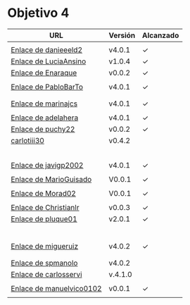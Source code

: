 # Objetivo 4

| URL                                                                                       | Versión | Alcanzado |
|-------------------------------------------------------------------------------------------|---------|-----------|
| <!-- Enlace de sergioae19 -->                                                             |         |           |
| [Enlace de danieeeld2](https://github.com/danieeeld2/LogisticsRoutes/pull/27)             | v4.0.1  | ✓         |
| [Enlace de LuciaAnsino](https://github.com/LuciaAnsino/CompraOnline/pull/21)              | v1.0.4  | ✓         |
| [Enlace de Enaraque](https://github.com/Enaraque/bus_stadistics/pull/28)                  | v0.0.2  | ✓         |
| <!-- Enlace de giorgiogiovanni -->                                                        |         |           |
| [Enlace de PabloBarTo](https://github.com/PabloBarTo/Empresa/pull/23)                     | v4.0.1  | ✓         |
| <!-- Enlace de danibarranqueroo -->                                                       |         |           |
| <!-- Enlace de Amadocm -->                                                                |         |           |
| [Enlace de marinajcs](https://github.com/marinajcs/asignacionTareas/pull/24)              | v4.0.1  | ✓         |
| <!-- Enlace de GiancaGrizzly -->                                                          |         |           |
| [Enlace de adelahera](https://github.com/adelahera/basket-stats/pull/25)                  | v4.0.1  | ✓         |
| [Enlace de puchy22](https://github.com/puchy22/nutri-app/pull/18)                         | v0.0.2  | ✓         |
| [carlotiii30](https://github.com/carlotiii30/organizacionSemanal/pull/26)                 | v0.4.2  |           |
| <!-- Enlace de sergioffdez -->                                                            |         |           |
| <!-- Enlace de DarckMonster -->                                                           |         |           |
| <!-- Enlace de eugrdfolcha -->                                                            |         |           |
| <!-- Enlace de diagmatrix -->                                                             |         |           |
| <!-- Enlace de JaimeGM96 -->                                                              |         |           |
| [Enlace de javigp2002](https://github.com/javigp2002/LazyFood/pull/19)                    | v4.0.1  | ✓         |
| <!-- Enlace de shvtwp -->                                                                 |         |           |
| [Enlace de MarioGuisado](https://github.com/MarioGuisado/TrainMe/pull/38)                 | V0.0.1  | ✓         |
| <!-- Enlace de J P S -->                                                                  |         |           |
| [Enlace de Morad02](https://github.com/Morad02/F1Data/pull/22)                            | V0.0.1  | ✓         |
| <!-- Enlace de albertolj -->                                                              |         |           |
| [Enlace de Christianlr](https://github.com/Christianlr/MIBarberSchedule/pull/34)          | v0.0.3  | ✓         |
| [Enlace de pluque01](https://github.com/pluque01/CofreSagradoVirtual/pull/22)             | v2.0.1  | ✓         |
| <!-- Enlace de josemponce -->                                                             |         |           |
| <!-- Enlace de smallPingu -->                                                             |         |           |
| <!-- Enlace de chelunike -->                                                              |         |           |
| <!-- Enlace de M M M -->                                                                  |         |           |
| <!-- Enlace de moshidev -->                                                               |         |           |
| <!-- Enlace de R L O E -->                                                                |         |           |
| [Enlace de migueruiz](https://github.com/migueruiz/Automatricula/pull/34)                 | v4.0.2  | ✓         |
| <!-- Enlace de Javito198 -->                                                              |         |           |
| <!-- Enlace de Alvarosanpal -->                                                           |         |           |
| [Enlace de spmanolo](https://github.com/spmanolo/calidad-aire/pull/22)                    | v4.0.2  |           |
| [Enlace de carlosservi](https://github.com/carlosservi/Asistente_Ruta_Camioneros/pull/42) | v.4.1.0 |           |
| <!-- Enlace de raultl12 -->                                                               |         |           |
| [Enlace de manuelvico0102](https://github.com/manuelvico0102/easySelect/pull/25)          | v0.0.1  | ✓         |
| <!-- Enlace de johnwaves -->                                                              |         |           |
